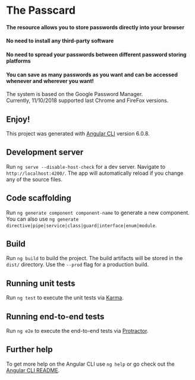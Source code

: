 # The Passcard

#### The resource allows you to store passwords directly into your browser
#### No need to install any third-party software
#### No need to spread your passwords between different password storing platforms
#### You can save as many passwords as you want and can be accessed whenever and wherever you want!

The system is based on the Google Password Manager. <br />
Currently, 11/10/2018 supported last Chrome and FireFox versions.

## Enjoy!


This project was generated with [Angular CLI](https://github.com/angular/angular-cli) version 6.0.8.

## Development server

Run `ng serve --disable-host-check` for a dev server. Navigate to `http://localhost:4200/`. The app will automatically reload if you change any of the source files.

## Code scaffolding

Run `ng generate component component-name` to generate a new component. You can also use `ng generate directive|pipe|service|class|guard|interface|enum|module`.

## Build

Run `ng build` to build the project. The build artifacts will be stored in the `dist/` directory. Use the `--prod` flag for a production build.

## Running unit tests

Run `ng test` to execute the unit tests via [Karma](https://karma-runner.github.io).

## Running end-to-end tests

Run `ng e2e` to execute the end-to-end tests via [Protractor](http://www.protractortest.org/).

## Further help

To get more help on the Angular CLI use `ng help` or go check out the [Angular CLI README](https://github.com/angular/angular-cli/blob/master/README.md).
